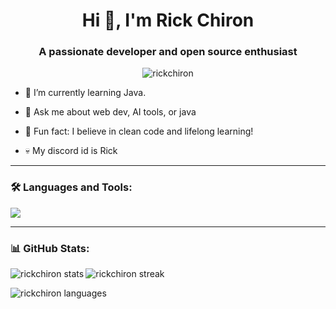 <h1 align="center">Hi 👋, I'm Rick Chiron</h1>
<h3 align="center">A passionate developer and open source enthusiast</h3>

<p align="center">
  <img src="https://komarev.com/ghpvc/?username=rickchiron&label=Profile%20views&color=0e75b6&style=flat" alt="rickchiron" />
</p>


- 🌱 I’m currently learning Java.
  
- 💬 Ask me about web dev, AI tools, or java
  
- 🧠 Fun fact: I believe in clean code and lifelong learning!
- 💀 My discord id is Rick
---

<h3 align="left">🛠️ Languages and Tools:</h3>
<p align="left">
  <img src="https://encrypted-tbn0.gstatic.com/images?q=tbn:ANd9GcQuER1tOoBap4qZ8V7OUsbf-quqFfEjj3Jnzg&s"
    
  <!-- Add more icons based on your stack -->
</p>

---

<h3 align="left">📊 GitHub Stats:</h3>
<p>
  <img align="left" src="https://github-readme-stats.vercel.app/api?username=rickchiron&show_icons=true&locale=en" alt="rickchiron stats" />
</p>
<p>
  <img align="center" src="https://github-readme-streak-stats.herokuapp.com/?user=rickchiron" alt="rickchiron streak" />
</p>
<p>
  <img align="center" src="https://github-readme-stats.vercel.app/api/top-langs/?username=rickchiron&layout=compact" alt="rickchiron languages" />
</p>
